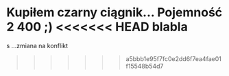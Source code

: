 ﻿Kupiłem czarny ciągnik...
Pojemność 2 400 ;)
<<<<<<< HEAD
blabla
=======
s
...zmiana na konflikt
>>>>>>> a5bbb1e95f7fc0e2dd6f7ea4fae01f15548b54d7
